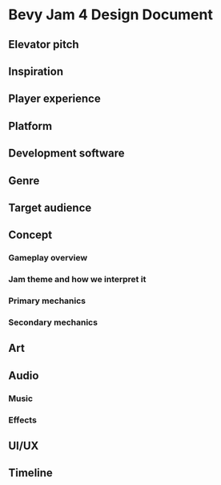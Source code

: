 # Bevy Jam 4 Design Document

## Elevator pitch

## Inspiration

## Player experience

## Platform

## Development software

## Genre

## Target audience

## Concept

### Gameplay overview

### Jam theme and how we interpret it

### Primary mechanics

### Secondary mechanics

## Art

## Audio

### Music

### Effects

## UI/UX

## Timeline


